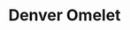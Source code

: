 ---
title: "Denver Omelet"
price: "$13.00"
category: "Breakfast"
img: "src/images/menu/burrito.jpg"
desc: "Ham, peppers, onions with melted cheese"
---